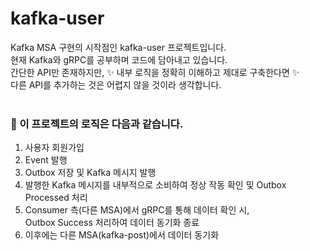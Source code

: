 # kafka-user

Kafka MSA 구현의 시작점인 kafka-user 프로젝트입니다.<br>
현재 Kafka와 gRPC를 공부하며 코드에 담아내고 있습니다.<br>
간단한 API만 존재하지만, ✨ 내부 로직을 정확히 이해하고 제대로 구축한다면 ✨<br>
다른 API를 추가하는 것은 어렵지 않을 것이라 생각합니다.<br>
<br>

### 🌊 이 프로젝트의 로직은 다음과 같습니다.

1. 사용자 회원가입
2. Event 발행
3. Outbox 저장 및 Kafka 메시지 발행
4. 발행한 Kafka 메시지를 내부적으로 소비하여 정상 작동 확인 및 Outbox Processed 처리
5. Consumer 측(다른 MSA)에서 gRPC를 통해 데이터 확인 시, <br>
   Outbox Success 처리하여 데이터 동기화 종료
6. 이후에는 다른 MSA(kafka-post)에서 데이터 동기화
